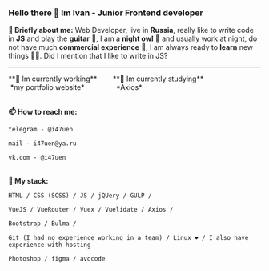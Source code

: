 ### Hello there 👋 Im Ivan - Junior Frontend developer
**🧔 Briefly about me:** Web Developer, live in __Russia__, really like to write code in __JS__ and play the __guitar__ 🎸, I am a __night owl__ 🦉 and usually work at night, do not have much __commercial experience__ 💼, I am always ready to __learn__ new things 🏃‍♂️.
Did I mention that I like to write in JS?


<hr/>**🔭 Im currently working**  &nbsp;&nbsp;&nbsp;&nbsp;&nbsp;&nbsp; **🌱 Im currently studying** <br/>
&nbsp;*my portfolio website*  &nbsp;&nbsp;&nbsp;&nbsp;&nbsp;&nbsp;&nbsp;&nbsp;&nbsp;&nbsp;&nbsp;&nbsp;&nbsp;&nbsp; *Axios* 


<br/>**📫 How to reach me:** 
```
telegram - @i47uen
```
```
mail - i47uen@ya.ru
```
```
vk.com - @i47uen
```

<br/>**👊 My stack:**
```
HTML / CSS (SCSS) / JS / jQUery / GULP /
```
```
VueJS / VueRouter / Vuex / Vuelidate / Axios / 
```
```
Bootstrap / Bulma /
```
```
Git (I had no experience working in a team) / Linux ❤️ / I also have experience with hosting
```
```
Photoshop / figma / avocode
```

